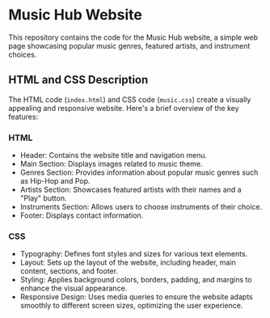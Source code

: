 # Music Hub Website

This repository contains the code for the Music Hub website, a simple web page showcasing popular music genres, featured artists, and instrument choices.

## HTML and CSS Description

The HTML code (`index.html`) and CSS code (`music.css`) create a visually appealing and responsive website. Here's a brief overview of the key features:

### HTML

- Header: Contains the website title and navigation menu.
- Main Section: Displays images related to music theme.
- Genres Section: Provides information about popular music genres such as Hip-Hop and Pop.
- Artists Section: Showcases featured artists with their names and a "Play" button.
- Instruments Section: Allows users to choose instruments of their choice.
- Footer: Displays contact information.

### CSS

- Typography: Defines font styles and sizes for various text elements.
- Layout: Sets up the layout of the website, including header, main content, sections, and footer.
- Styling: Applies background colors, borders, padding, and margins to enhance the visual appearance.
- Responsive Design: Uses media queries to ensure the website adapts smoothly to different screen sizes, optimizing the user experience.

